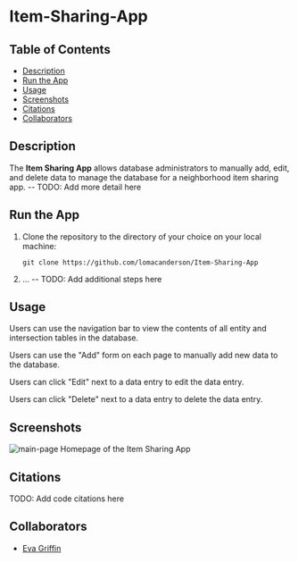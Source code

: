 # Item-Sharing-App

## Table of Contents

- [Description](#description)
- [Run the App](#run-the-app)
- [Usage](#usage)
- [Screenshots](#screenshots)
- [Citations](#citations)
- [Collaborators](#collaborators)

## Description
The **Item Sharing App** allows database administrators to manually add, edit, and delete data to manage the database for a neighborhood item sharing app. -- TODO: Add more detail here

## Run the App

1. Clone the repository to the directory of your choice on your local machine:
    ```shell
    git clone https://github.com/lomacanderson/Item-Sharing-App
   ```
2. ... -- TODO: Add additional steps here

## Usage

Users can use the navigation bar to view the contents of all entity and intersection tables in the database.

Users can use the "Add" form on each page to manually add new data to the database.

Users can click "Edit" next to a data entry to edit the data entry.

Users can click "Delete" next to a data entry to delete the data entry.

## Screenshots
![main-page](/screenshots/main_page.png)
Homepage of the Item Sharing App 

## Citations

TODO: Add code citations here

## Collaborators

- [Eva Griffin](https://github.com/evacgriffin)
